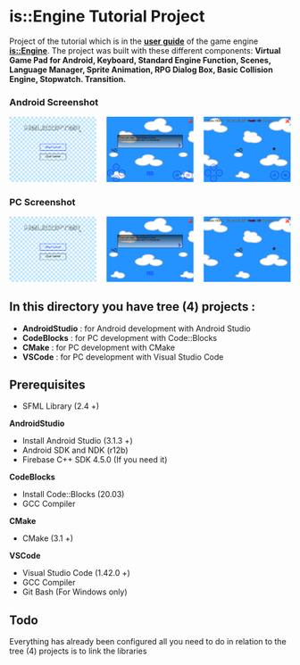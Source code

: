# is::Engine Tutorial Project

Project of the tutorial which is in the **[user guide](https://github.com/Is-Daouda/is-Engine/tree/2.2.x/doc)** of the game engine **[is::Engine](https://github.com/Is-Daouda/is-Engine)**. The project was built with these different components: **Virtual Game Pad for Android, Keyboard, Standard Engine Function, Scenes, Language Manager, Sprite Animation, RPG Dialog Box, Basic Collision Engine, Stopwatch. Transition.**

### Android Screenshot
![Android Screenshot](./images/demo_screen_android.png)

### PC Screenshot
![PC Screenshot](./images/demo_screen_pc.png)

## In this directory you have tree (4) projects :
- **AndroidStudio**        : for Android development with Android Studio
- **CodeBlocks**           : for PC development with Code::Blocks
- **CMake**           	   : for PC development with CMake
- **VSCode**               : for PC development with Visual Studio Code

## Prerequisites
- SFML Library (2.4 +)

**AndroidStudio**
- Install Android Studio (3.1.3 +)
- Android SDK and NDK (r12b)
- Firebase C++ SDK 4.5.0 (If you need it)

**CodeBlocks**
- Install Code::Blocks (20.03)
- GCC Compiler

**CMake**
- CMake (3.1 +)

**VSCode**
- Visual Studio Code (1.42.0 +)
- GCC Compiler
- Git Bash (For Windows only)

## Todo
Everything has already been configured all you need to do in relation to the tree (4) projects is to link the libraries